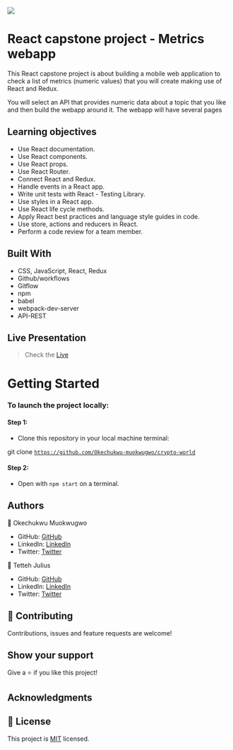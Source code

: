 ![](https://img.shields.io/badge/Microverse-blueviolet)

# React capstone project - Metrics webapp

This React capstone project is about building a mobile web application to check a list of metrics (numeric values) that you will create making use of React and Redux.

You will select an API that provides numeric data about a topic that you like and then build the webapp around it. The webapp will have several pages


 ## Learning objectives
- Use React documentation.
- Use React components.
- Use React props.
- Use React Router.
- Connect React and Redux.
- Handle events in a React app.
- Write unit tests with React - Testing Library.
- Use styles in a React app.
- Use React life cycle methods.
- Apply React best practices and language style guides in code.
- Use store, actions and reducers in React.
- Perform a code review for a team member.

## Built With

- CSS, JavaScript, React, Redux
- Github/workflows
- Gitflow
- npm
- babel
- webpack-dev-server
- API-REST

## Live Presentation
> Check the [Live](https://screenrec.com/share/k0D7R8KQ5C/)

# Getting Started

### To launch the project locally:

#### Step 1:
- Clone this repository in your local machine terminal:

git clone <code>https://github.com/Okechukwu-muokwugwo/crypto-world</code>

#### Step 2:

- Open with <code>npm start</code> on a terminal.

## Authors

👤 Okechukwu Muokwugwo

- GitHub: [GitHub](https://github.com/Okechukwu-muokwugwo)
- LinkedIn: [LinkedIn](https://www.linkedin.com/in/okeimuokwugwo/)
- Twitter: [Twitter](https://twitter.com/excel4eva)

👤 Tetteh Julius

- GitHub: [GitHub](https://github.com/j-tee)
- LinkedIn: [LinkedIn](https://www.linkedin.com/in/julius-tetteh-0121ab7b/)
- Twitter: [Twitter](https://twitter.com/JuliusTee)


## 🤝 Contributing

Contributions, issues and feature requests are welcome!


## Show your support

Give a ⭐️ if you like this project!

## Acknowledgments

## 📝 License

This project is [MIT](https://github.com/Okechukwu-muokwugwo/react-redux-group-project/blob/space-traveler-setup/LICENSE.md) licensed.
